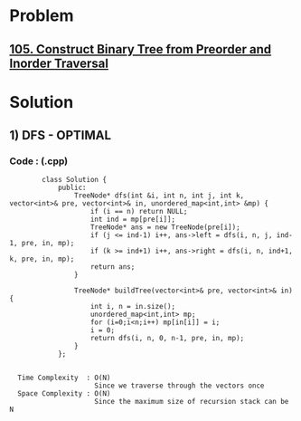 # Problem

## [105. Construct Binary Tree from Preorder and Inorder Traversal](https://leetcode.com/problems/construct-binary-tree-from-preorder-and-inorder-traversal/)


# Solution 

## 1) DFS - OPTIMAL

     
      
      
   ### Code : (.cpp)
    
            class Solution {
                public:
                    TreeNode* dfs(int &i, int n, int j, int k, vector<int>& pre, vector<int>& in, unordered_map<int,int> &mp) {
                        if (i == n) return NULL;
                        int ind = mp[pre[i]];
                        TreeNode* ans = new TreeNode(pre[i]);
                        if (j <= ind-1) i++, ans->left = dfs(i, n, j, ind-1, pre, in, mp);
                        if (k >= ind+1) i++, ans->right = dfs(i, n, ind+1, k, pre, in, mp);
                        return ans;    
                    }

                    TreeNode* buildTree(vector<int>& pre, vector<int>& in) {
                        int i, n = in.size();
                        unordered_map<int,int> mp;
                        for (i=0;i<n;i++) mp[in[i]] = i;
                        i = 0;
                        return dfs(i, n, 0, n-1, pre, in, mp);
                    }
                };

 
      Time Complexity  : O(N) 
                         Since we traverse through the vectors once
      Space Complexity : O(N)
                         Since the maximum size of recursion stack can be N
